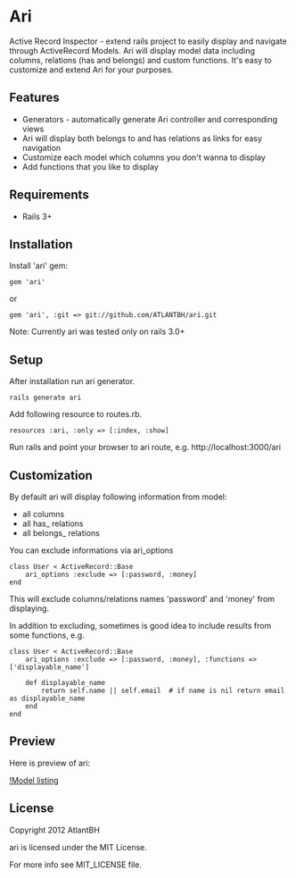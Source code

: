 Ari
===

Active Record Inspector - extend rails project to easily display and navigate through ActiveRecord Models. Ari will display model data including columns, relations (has and belongs) and custom functions. It's easy to customize and extend Ari for your purposes.

Features
--------

* Generators - automatically generate Ari controller and corresponding views
* Ari will display both belongs to and has relations as links for easy navigation
* Customize each model which columns you don't wanna to display
* Add functions that you like to display

Requirements
--------
* Rails 3+

Installation
--------

Install 'ari' gem:

```
gem 'ari'
```

or

```
gem 'ari', :git => git://github.com/ATLANTBH/ari.git
```
	
Note: Currently ari was tested only on rails 3.0+	
	
Setup
--------

After installation run ari generator.

```
rails generate ari
```
	
Add following resource to routes.rb.

```
resources :ari, :only => [:index, :show]
```
	
Run rails and point your browser to ari route, e.g. http://localhost:3000/ari

Customization
--------

By default ari will display following information from model:

* all columns
* all has_ relations
* all belongs_ relations

You can exclude informations via ari_options

```
class User < ActiveRecord::Base
	ari_options	:exclude => [:password, :money]
end
```

This will exclude columns/relations names 'password' and 'money' from displaying.

In addition to excluding, sometimes is good idea to include results from some functions, e.g.

```
class User < ActiveRecord::Base
	ari_options	:exclude => [:password, :money], :functions => ['displayable_name']
	
	def displayable_name
		return self.name || self.email  # if name is nil return email as displayable_name
	end
end
```

Preview
------

Here is preview of ari:

[!Model listing](https://github.com/ATLANTBH/ari/raw/master/images/table-list.png "Model listing")

License
-------

Copyright 2012 AtlantBH

ari is licensed under the MIT License.

For more info see MIT_LICENSE file.